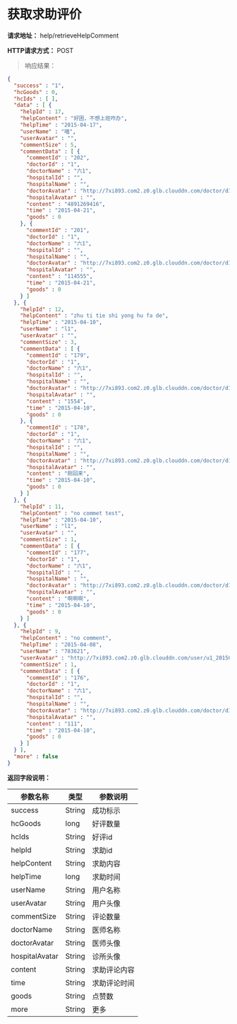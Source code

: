 # 获取求助评价

**请求地址：** help/retrieveHelpComment

**HTTP请求方式：** POST

>响应结果：

```json
{
  "success" : "1",
  "hcGoods" : 0,
  "hcIds" : [ ],
  "data" : [ {
    "helpId" : 17,
    "helpContent" : "好困，不想上班咋办",
    "helpTime" : "2015-04-17",
    "userName" : "喵",
    "userAvatar" : "",
    "commentSize" : 5,
    "commentData" : [ {
      "commentId" : "202",
      "doctorId" : "1",
      "doctorName" : "六1",
      "hospitalId" : "",
      "hospitalName" : "",
      "doctorAvatar" : "http://7xi893.com2.z0.glb.clouddn.com/doctor/d1_201504141828000011",
      "hospitalAvatar" : "",
      "content" : "4891269416",
      "time" : "2015-04-21",
      "goods" : 0
    }, {
      "commentId" : "201",
      "doctorId" : "1",
      "doctorName" : "六1",
      "hospitalId" : "",
      "hospitalName" : "",
      "doctorAvatar" : "http://7xi893.com2.z0.glb.clouddn.com/doctor/d1_201504141828000011",
      "hospitalAvatar" : "",
      "content" : "114555",
      "time" : "2015-04-21",
      "goods" : 0
    } ]
  }, {
    "helpId" : 12,
    "helpContent" : "zhu ti tie shi yong hu fa de",
    "helpTime" : "2015-04-10",
    "userName" : "l1",
    "userAvatar" : "",
    "commentSize" : 3,
    "commentData" : [ {
      "commentId" : "179",
      "doctorId" : "1",
      "doctorName" : "六1",
      "hospitalId" : "",
      "hospitalName" : "",
      "doctorAvatar" : "http://7xi893.com2.z0.glb.clouddn.com/doctor/d1_201504141828000011",
      "hospitalAvatar" : "",
      "content" : "1554",
      "time" : "2015-04-10",
      "goods" : 0
    }, {
      "commentId" : "178",
      "doctorId" : "1",
      "doctorName" : "六1",
      "hospitalId" : "",
      "hospitalName" : "",
      "doctorAvatar" : "http://7xi893.com2.z0.glb.clouddn.com/doctor/d1_201504141828000011",
      "hospitalAvatar" : "",
      "content" : "刚回来",
      "time" : "2015-04-10",
      "goods" : 0
    } ]
  }, {
    "helpId" : 11,
    "helpContent" : "no commet test",
    "helpTime" : "2015-04-10",
    "userName" : "l1",
    "userAvatar" : "",
    "commentSize" : 1,
    "commentData" : [ {
      "commentId" : "177",
      "doctorId" : "1",
      "doctorName" : "六1",
      "hospitalId" : "",
      "hospitalName" : "",
      "doctorAvatar" : "http://7xi893.com2.z0.glb.clouddn.com/doctor/d1_201504141828000011",
      "hospitalAvatar" : "",
      "content" : "啊啊啊",
      "time" : "2015-04-10",
      "goods" : 0
    } ]
  }, {
    "helpId" : 9,
    "helpContent" : "no comment",
    "helpTime" : "2015-04-08",
    "userName" : "783621",
    "userAvatar" : "http://7xi893.com2.z0.glb.clouddn.com/user/u1_201503301327000014",
    "commentSize" : 1,
    "commentData" : [ {
      "commentId" : "176",
      "doctorId" : "1",
      "doctorName" : "六1",
      "hospitalId" : "",
      "hospitalName" : "",
      "doctorAvatar" : "http://7xi893.com2.z0.glb.clouddn.com/doctor/d1_201504141828000011",
      "hospitalAvatar" : "",
      "content" : "111",
      "time" : "2015-04-10",
      "goods" : 0
    } ]
  } ],
  "more" : false
}
```

**返回字段说明：**

| 参数名称 | 类型 | 参数说明 |
| -- | -- | -- |
| success | String | 成功标示 |
| hcGoods | long | 好评数量 |
| hcIds | String | 好评id |
| helpId | String | 求助id |
| helpContent | String | 求助内容 |
| helpTime | long | 求助时间 |
| userName | String | 用户名称 |
| userAvatar | String | 用户头像 |
| commentSize | String | 评论数量 |
| doctorName | String | 医师名称 |
| doctorAvatar | String | 医师头像 |
| hospitalAvatar | String | 诊所头像 |
| content | String | 求助评论内容 |
| time | String | 求助评论时间 |
| goods | String | 点赞数 |
| more | String | 更多 |

